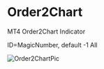 # Order2Chart
MT4 Order2Chart Indicator

ID=MagicNumber, default -1 All

![Order2ChartPic](https://github.com/user-attachments/assets/bd7ddcc9-236a-4b41-8b18-cdc16aa9b445)
